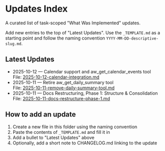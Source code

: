 # Updates Index

A curated list of task-scoped "What Was Implemented" updates.

Add new entries to the top of "Latest Updates". Use the `_TEMPLATE.md` as a starting point and follow the naming convention `YYYY-MM-DD-descriptive-slug.md`.

## Latest Updates

- 2025-10-12 — Calendar support and aw_get_calendar_events tool  
  File: [2025-10-12-calendar-integration.md](./2025-10-12-calendar-integration.md)
- 2025-10-11 — Retire aw_get_daily_summary tool  
  File: [2025-10-11-remove-daily-summary-tool.md](./2025-10-11-remove-daily-summary-tool.md)
- 2025-10-11 — Docs Restructuring, Phase 1: Structure & Consolidation  
  File: [2025-10-11-docs-restructure-phase-1.md](./2025-10-11-docs-restructure-phase-1.md)

## How to add an update

1. Create a new file in this folder using the naming convention
2. Paste the contents of `_TEMPLATE.md` and fill it in
3. Add a bullet to "Latest Updates" above
4. Optionally, add a short note to CHANGELOG.md linking to the update
